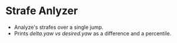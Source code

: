 # Strafe Anlyzer
* Analyze's strafes over a single jump.  
* Prints _delta.yaw vs desired.yaw_ as a difference and a percentile.  
